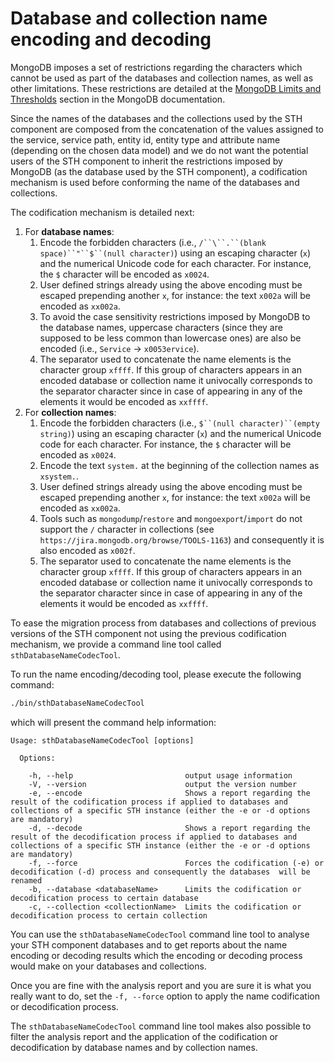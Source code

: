 # Database and collection name encoding and decoding

MongoDB imposes a set of restrictions regarding the characters which cannot be used as part of the databases and
collection names, as well as other limitations. These restrictions are detailed at the
[MongoDB Limits and Thresholds](https://docs.mongodb.com/manual/reference/limits/) section in the MongoDB documentation.

Since the names of the databases and the collections used by the STH component are composed from the concatenation of
the values assigned to the service, service path, entity id, entity type and attribute name (depending on the chosen
data model) and we do not want the potential users of the STH component to inherit the restrictions imposed by MongoDB
(as the database used by the STH component), a codification mechanism is used before conforming the name of the
databases and collections.

The codification mechanism is detailed next:

1.  For **database names**:
    1.  Encode the forbidden characters (i.e., ` /``\``.``(blank space)``"``$``(null character) `) using an escaping
        character (`x`) and the numerical Unicode code for each character. For instance, the `$` character will be
        encoded as `x0024`.
    2.  User defined strings already using the above encoding must be escaped prepending another `x`, for instance: the
        text `x002a` will be encoded as `xx002a`.
    3.  To avoid the case sensitivity restrictions imposed by MongoDB to the database names, uppercase characters (since
        they are supposed to be less common than lowercase ones) are also be encoded (i.e., `Service` -> `x0053ervice`).
    4.  The separator used to concatenate the name elements is the character group `xffff`. If this group of characters
        appears in an encoded database or collection name it univocally corresponds to the separator character since in
        case of appearing in any of the elements it would be encoded as `xxffff`.
2.  For **collection names**:
    1.  Encode the forbidden characters (i.e., ` $``(null character)``(empty string) `) using an escaping character
        (`x`) and the numerical Unicode code for each character. For instance, the `$` character will be encoded as
        `x0024`.
    2.  Encode the text `system.` at the beginning of the collection names as `xsystem.`.
    3.  User defined strings already using the above encoding must be escaped prepending another `x`, for instance: the
        text `x002a` will be encoded as `xx002a`.
    4.  Tools such as `mongodump`/`restore` and `mongoexport`/`import` do not support the `/` character in collections
        (see `https://jira.mongodb.org/browse/TOOLS-1163`) and consequently it is also encoded as `x002f`.
    5.  The separator used to concatenate the name elements is the character group `xffff`. If this group of characters
        appears in an encoded database or collection name it univocally corresponds to the separator character since in
        case of appearing in any of the elements it would be encoded as `xxffff`.

To ease the migration process from databases and collections of previous versions of the STH component not using the
previous codification mechanism, we provide a command line tool called `sthDatabaseNameCodecTool`.

To run the name encoding/decoding tool, please execute the following command:

```bash
./bin/sthDatabaseNameCodecTool
```

which will present the command help information:

```text
Usage: sthDatabaseNameCodecTool [options]

  Options:

    -h, --help                         output usage information
    -V, --version                      output the version number
    -e, --encode                       Shows a report regarding the result of the codification process if applied to databases and collections of a specific STH instance (either the -e or -d options are mandatory)
    -d, --decode                       Shows a report regarding the result of the decodification process if applied to databases and collections of a specific STH instance (either the -e or -d options are mandatory)
    -f, --force                        Forces the codification (-e) or decodification (-d) process and consequently the databases  will be renamed
    -b, --database <databaseName>      Limits the codification or decodification process to certain database
    -c, --collection <collectionName>  Limits the codification or decodification process to certain collection
```

You can use the `sthDatabaseNameCodecTool` command line tool to analyse your STH component databases and to get reports
about the name encoding or decoding results which the encoding or decoding process would make on your databases and
collections.

Once you are fine with the analysis report and you are sure it is what you really want to do, set the `-f, --force`
option to apply the name codification or decodification process.

The `sthDatabaseNameCodecTool` command line tool makes also possible to filter the analysis report and the application
of the codification or decodification by database names and by collection names.

